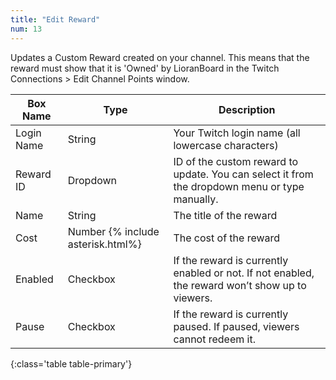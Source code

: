 ```yaml
---
title: "Edit Reward"
num: 13
---
```


Updates a Custom Reward created on your channel. This means that the reward must show that it is 'Owned' by LioranBoard in the Twitch Connections > Edit Channel Points window. 

| Box Name | Type | Description | 
|-------|--------|--------
|Login Name|String|Your Twitch login name (all lowercase characters)
|Reward ID|Dropdown|ID of the custom reward to update. You can select it from the dropdown menu or type manually.
|Name|String|The title of the reward
|Cost|Number {% include asterisk.html%}|The cost of the reward
|Enabled|Checkbox|If the reward is currently enabled or not. If not enabled, the reward won’t show up to viewers.
|Pause|Checkbox|If the reward is currently paused. If paused, viewers cannot redeem it.
{:class='table table-primary'}










